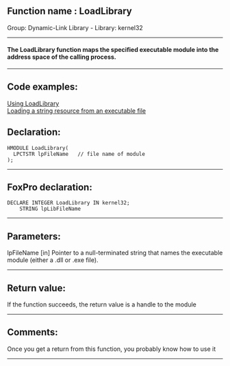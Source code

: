 
## Function name : LoadLibrary
Group: Dynamic-Link Library - Library: kernel32    
***  


#### The LoadLibrary function maps the specified executable module into the address space of the calling process.


***  


## Code examples:
[Using LoadLibrary](../../samples/sample_007.md)  
[Loading a string resource from an executable file](../../samples/sample_213.md)  

## Declaration:
```foxpro  
HMODULE LoadLibrary(
  LPCTSTR lpFileName   // file name of module
);  
```  
***  


## FoxPro declaration:
```foxpro  
DECLARE INTEGER LoadLibrary IN kernel32;
	STRING lpLibFileName  
```  
***  


## Parameters:
lpFileName 
[in] Pointer to a null-terminated string that names the executable module (either a .dll or .exe file).  
***  


## Return value:
If the function succeeds, the return value is a handle to the module  
***  


## Comments:
Once you get a return from this function, you probably know how to use it  
  
***  

